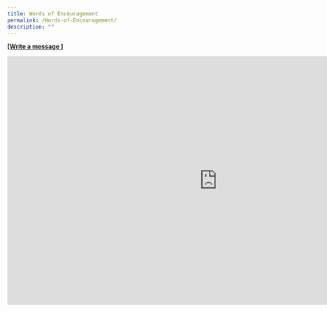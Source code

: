 ```yaml
---
title: Words of Encouragement
permalink: /Words-of-Encouragement/
description: ""
---
```

<b>[[Write a message ](https://form.gov.sg/5d11b6592d78510011a572ab)]</b>
<iframe allowfullscreen="true" height="569" width="960" frameborder="0" src="https://docs.google.com/presentation/d/e/2PACX-1vSJkuIFYngkQCMzgnfcM6jJ0MNfm6EJ1zCoGjstybF7pX8KN32rUnEb3kDGbOdKLpceQJQNhAuwmMpG/embed?start=false&amp;loop=false&amp;delayms=3000"></iframe>